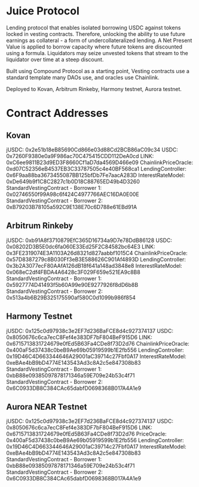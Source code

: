 # Juice Protocol
Lending protocol that enables isolated borrowing USDC against tokens locked in vesting contracts. Therefore, unlocking the ability to use future earnings as collateral - a form of undercollateralized lending. A Net Present Value is applied to borrow capacity where future tokens are discounted using a formula. Liquidators may seize unvested tokens that stream to the liquidator over time at a steep discount.

Built using Compound Protocol as a starting point, Vesting contracts use a standard template many DAOs use, and oracles use Chainlink.

Deployed to Kovan, Arbitrum Rinkeby, Harmony testnet, Aurora testnet.

# Contract Addresses

## Kovan
jUSDC: 0x2e51b18eB85690Cd866e03d88Cd2BCB86aC09c34
USDC: 0x7260F9380e0a9F986ac70C475415CDD112DeA0cd
LINK: 0xC6ee9811B23d9ED3F8660Cf1aD7da4569D466e09
ChainlinkPriceOracle: 0xd07C52356eB4537EB3C33787505c4e40BF568ca1
LendingController: 0x6F9aa88ba3673455087BB125bfDb7Fe7aacA283D
InterestRateModel: 0xDe649b9f1C8C2827c1b0D18C88765ED49b4D3260
StandardVestingContract - Borrower 1: 0x02746550f99A98c6f424C4977766AEC16DA0E00E
StandardVestingContract - Borrower 2: 0xB79203B78105a592C9E138E70c6D788e61EBd91A

## Arbitrum Rinkeby
jUSDC: 0xb91A8f3710879EfC365D16734a9D7e78DdB86128
USDC: 0x08202D3B5E0dc6fa060E33Ed25F2C84582bc64E3
LINK: 0x3FE2319074E3A1103A26d8321d827aabbf1015C4
ChainlinkPriceOracle: 0x57D8387279c8B030Ff3eB3E588626C901Af4893D
LendingController: 0x3b2A3077ecF80AAfA126dB18f641a148ad3848e8
InterestRateModel: 0x068eC2df4FBDA4A6428c3F029F659e521EA9c8B8
StandardVestingContract - Borrower 1: 0x5927774D41493f5b60A99e90E9277926f8dD6b8B
StandardVestingContract - Borrower 2: 0x513a4b6B29B325175590af580C0d1099b986f854

## Harmony Testnet
jUSDC: 0x125c0d97938c3e2EF7d236BaFCE8d4c927374137
USDC: 0x8050676c6ca7ecC8Fef4e383DF7bF804BeF915D6
LINK: 0x6715713831724679e0fEd5B63Fa4CDe8f73D2d76
ChainlinkPriceOracle: 0x400aF5d37438c0beB9Ae69b05919599b1E2fb556
LendingController: 0x19D46C4D663344646A29001aC39714c27Fbf0A17
InterestRateModel: 0xeBAe4bB9bD4774E143543Ad3c8A2c5e847308b83
StandardVestingContract - Borrower 1: 0xbB88e09385097878171346a59E709e24b53c4f71
StandardVestingContract - Borrower 2: 0x6C0933DB8C384CAc65dabfD0698368B017A4A1e9

## Aurora NEAR Testnet
jUSDC: 0x125c0d97938c3e2EF7d236BaFCE8d4c927374137
USDC: 0x8050676c6ca7ecC8Fef4e383DF7bF804BeF915D6
LINK: 0x6715713831724679e0fEd5B63Fa4CDe8f73D2d76
PriceOracle: 0x400aF5d37438c0beB9Ae69b05919599b1E2fb556
LendingController: 0x19D46C4D663344646A29001aC39714c27Fbf0A17
InterestRateModel: 0xeBAe4bB9bD4774E143543Ad3c8A2c5e847308b83
StandardVestingContract - Borrower 1: 0xbB88e09385097878171346a59E709e24b53c4f71
StandardVestingContract - Borrower 2: 0x6C0933DB8C384CAc65dabfD0698368B017A4A1e9